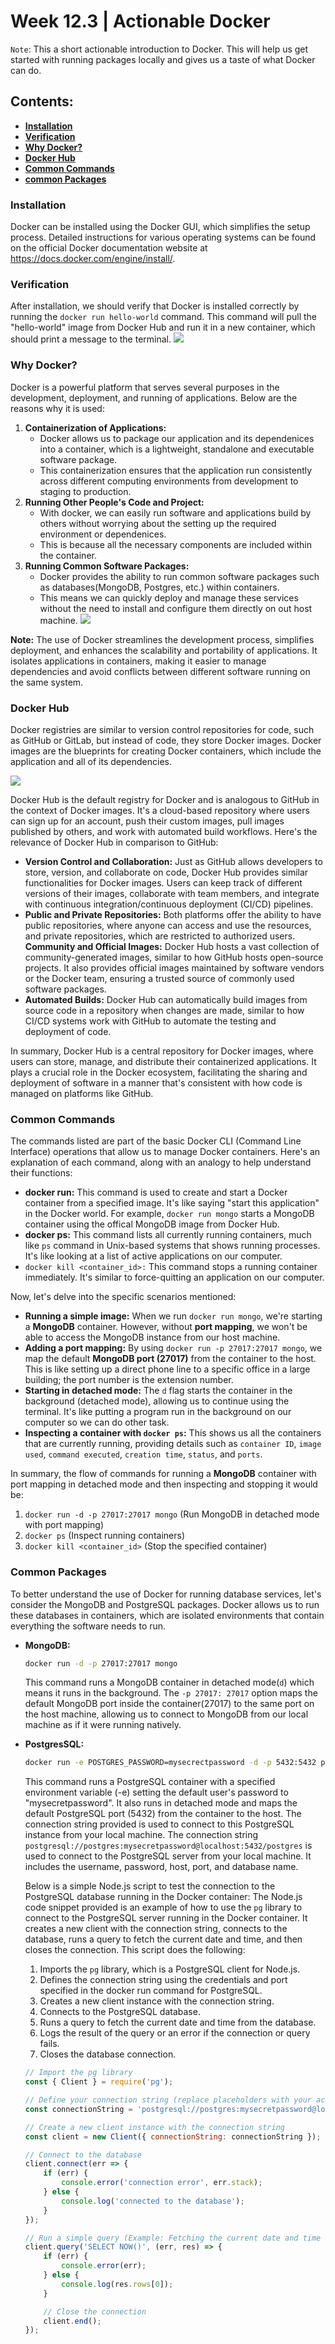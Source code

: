 # Week 12.3 | Actionable Docker

`Note`: This a short actionable introduction to Docker. This will help us get started with running packages locally and gives us a taste of what Docker can do.

## Contents:
- [**Installation**](#installation)
- [**Verification**](#verification)
- [**Why Docker?**](#why-docker)
- [**Docker Hub**](#docker-hub)
- [**Common Commands**](#common-commands)
- [**common Packages**](#common-packages)

### Installation
Docker can be installed using the Docker GUI, which simplifies the setup process. Detailed instructions for various operating systems can be found on the official Docker documentation website at https://docs.docker.com/engine/install/.

### Verification 
After installation, we should verify that Docker is installed correctly by running the `docker run hello-world` command. This command will pull the "hello-world" image from Docker Hub and run it in a new container, which should print a message to the terminal.
![](images/docker-hello-world-image.png)

### Why Docker?
Docker is a powerful platform that serves several purposes in the development, deployment, and running of applications. Below are the reasons why it is used:
1. **Containerization of Applications:** 
    - Docker allows us to package our application and its dependenices into a container, which is a lightweight, standalone and executable software package.
    - This containerization ensures that the application run consistently across different computing environments from development to staging to production.
2. **Running Other People's Code and Project:**
    - With docker, we can easily run software and applications build by others without worrying about the setting up the required environment or dependenices.
    - This is because all the necessary components are included within the container.
3. **Running Common Software Packages:**
    - Docker provides the ability to run common software packages such as databases(MongoDB, Postgres, etc.) within containers.
    - This means we can quickly deploy and manage these services without the need  to install and configure them directly on out host machine.
![](images/docker-architecture.png)

**Note:** The use of Docker streamlines the development process, simplifies deployment, and enhances the scalability and portability of applications. It isolates applications in containers, making it easier to manage dependencies and avoid conflicts between different software running on the same system. 

### Docker Hub
Docker registries are similar to version control repositories for code, such as GitHub or GitLab, but instead of code, they store Docker images. Docker images are the blueprints for creating Docker containers, which include the application and all of its dependencies.

![](images/docker-hub.png)

Docker Hub is the default registry for Docker and is analogous to GitHub in the context of Docker images. It's a cloud-based repository where users can sign up for an account, push their custom images, pull images published by others, and work with automated build workflows. 
Here's the relevance of Docker Hub in comparison to GitHub:
- **Version Control and Collaboration:** Just as GitHub allows developers to store, version, and collaborate on code, Docker Hub provides similar functionalities for Docker images. Users can keep track of different versions of their images, collaborate with team members, and integrate with continuous integration/continuous deployment (CI/CD) pipelines.
- **Public and Private Repositories:** Both platforms offer the ability to have public repositories, where anyone can access and use the resources, and private repositories, which are restricted to authorized users.
**Community and Official Images:** Docker Hub hosts a vast collection of community-generated images, similar to how GitHub hosts open-source projects. It also provides official images maintained by software vendors or the Docker team, ensuring a trusted source of commonly used software packages.
- **Automated Builds:** Docker Hub can automatically build images from source code in a repository when changes are made, similar to how CI/CD systems work with GitHub to automate the testing and deployment of code.

In summary, Docker Hub is a central repository for Docker images, where users can store, manage, and distribute their containerized applications. It plays a crucial role in the Docker ecosystem, facilitating the sharing and deployment of software in a manner that's consistent with how code is managed on platforms like GitHub.

### Common Commands
The commands listed are part of the basic Docker CLI (Command Line Interface) operations that allow us to manage Docker containers. Here's an explanation of each command, along with an analogy to help understand their functions:

- **docker run:** This command is used to create and start a Docker container from a specified image. It's like saying "start this application" in the Docker world. For example, `docker run mongo` starts a MongoDB container using the offical MongoDB image from Docker Hub.
- **docker ps:** This command lists all currently running containers, much like `ps` command in Unix-based systems that shows running processes. It's like looking at a list of active applications on our computer.
- `docker kill <container_id>:` This command stops a running container immediately. It's similar to force-quitting an application on our computer.

Now, let's delve into the specific scenarios mentioned:
- **Running a simple image:**  When we run `docker run mongo`, we're starting a **MongoDB** container. However, without **port mapping**, we won't be able to access the MongoDB instance from our host machine.
- **Adding a port mapping:** By using `docker run -p 27017:27017 mongo`, we map the default **MongoDB port (27017)** from the container to the host. This is like setting up a direct phone line to a specific office in a large building; the port number is the extension number.
- **Starting in detached mode:** The `d` flag starts the container in the background (detached mode), allowing us to continue using the terminal. It's like putting a program run in the background on our computer so we can do other task.
- **Inspecting a container with `docker ps`:** This shows us all the containers that are currently running, providing details such as `container ID`, `image used`, `command executed`, `creation time`, `status`, and `ports`.

In summary, the flow of commands for running a **MongoDB** container with port mapping in detached mode and then inspecting and stopping it would be:
1. `docker run -d -p 27017:27017 mongo` (Run MongoDB in detached mode with port mapping)
2. `docker ps` (Inspect running containers)
3. `docker kill <container_id>` (Stop the specified container)

### Common Packages
To better understand the use of Docker for running database services, let's consider the MongoDB and PostgreSQL packages. Docker allows us to run these databases in containers, which are isolated environments that contain everything the software needs to run.
- **MongoDB:**
    ```bash
    docker run -d -p 27017:27017 mongo
    ```
    This command runs a MongoDB container in detached mode(`d`) which means it runs in the background. The `-p 27017: 27017` option maps the default MongoDB port inside the container(27017) to the same port on the host machine, allowing us to connect to MongoDB from our local machine as if it were running natively.
- **PostgresSQL:**
    ```bash
    docker run -e POSTGRES_PASSWORD=mysecrectpassword -d -p 5432:5432 postgres
    ```
    This command runs a PostgreSQL container with a specified environment variable (-e) setting the default user's password to "mysecretpassword". It also runs in detached mode and maps the default PostgreSQL port (5432) from the container to the host. The connection string provided is used to connect to this PostgreSQL instance from your local machine.
    The connection string `postgresql://postgres:mysecretpassword@localhost:5432/postgres` is used to connect to the PostgreSQL server from your local machine. It includes the username, password, host, port, and database name.

    Below is a simple Node.js script to test the connection to the PostgreSQL database running in the Docker container:
    The Node.js code snippet provided is an example of how to use the `pg` library to connect to the PostgreSQL server running in the Docker container. It creates a new client with the connection string, connects to the database, runs a query to fetch the current date and time, and then closes the connection.
    This script does the following:
    1. Imports the `pg` library, which is a PostgreSQL client for Node.js.
    2. Defines the connection string using the credentials and port specified in the docker run command for PostgreSQL.
    3. Creates a new client instance with the connection string.
    4. Connects to the PostgreSQL database.
    5. Runs a query to fetch the current date and time from the database.
    6. Logs the result of the query or an error if the connection or query fails.
    7. Closes the database connection.
    ```js
    // Import the pg library
    const { Client } = require('pg');

    // Define your connection string (replace placeholders with your actual data)
    const connectionString = 'postgresql://postgres:mysecretpassword@localhost:5432/postgres';

    // Create a new client instance with the connection string
    const client = new Client({ connectionString: connectionString });

    // Connect to the database
    client.connect(err => {
        if (err) {
            console.error('connection error', err.stack);
        } else {
            console.log('connected to the database');
        }
    });

    // Run a simple query (Example: Fetching the current date and time from PostgreSQL)
    client.query('SELECT NOW()', (err, res) => {
        if (err) {
            console.error(err);
        } else {
            console.log(res.rows[0]);
        }

        // Close the connection
        client.end();
    });
    ```